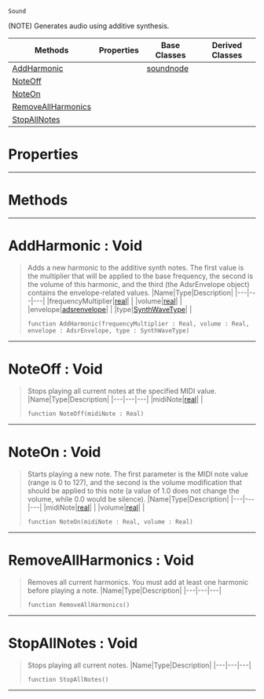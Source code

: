  `Sound`

(NOTE) Generates audio using additive synthesis.

|Methods|Properties|Base Classes|Derived Classes|
|---|---|---|---|
|[AddHarmonic](additivesynthnode.md#addharmonic-void)| |[soundnode](soundnode.md)| |
|[NoteOff](additivesynthnode.md#noteoff-void)| | | |
|[NoteOn](additivesynthnode.md#noteon-void)| | | |
|[RemoveAllHarmonics](additivesynthnode.md#removeallharmonics-void)| | | |
|[StopAllNotes](additivesynthnode.md#stopallnotes-void)| | | |


 #  Properties


---  
 #  Methods


---  
 #  AddHarmonic : Void

> Adds a new harmonic to the additive synth notes. The first value is the multiplier that will be applied to the base frequency, the second is the volume of this harmonic, and the third (the AdsrEnvelope object) contains the envelope-related values.
> |Name|Type|Description|
> |---|---|---|
> |frequencyMultiplier|[real](../nada_base_types/real.md)| |
> |volume|[real](../nada_base_types/real.md)| |
> |envelope|[adsrenvelope](adsrenvelope.md)| |
> |type|[SynthWaveType](../enum_reference.md#synthwavetype)| |
> ```TS:Nada
> function AddHarmonic(frequencyMultiplier : Real, volume : Real, envelope : AdsrEnvelope, type : SynthWaveType)
> ``` 


---  
 #  NoteOff : Void

> Stops playing all current notes at the specified MIDI value.
> |Name|Type|Description|
> |---|---|---|
> |midiNote|[real](../nada_base_types/real.md)| |
> ```TS:Nada
> function NoteOff(midiNote : Real)
> ``` 


---  
 #  NoteOn : Void

> Starts playing a new note. The first parameter is the MIDI note value (range is 0 to 127), and the second is the volume modification that should be applied to this note (a value of 1.0 does not change the volume, while 0.0 would be silence).
> |Name|Type|Description|
> |---|---|---|
> |midiNote|[real](../nada_base_types/real.md)| |
> |volume|[real](../nada_base_types/real.md)| |
> ```TS:Nada
> function NoteOn(midiNote : Real, volume : Real)
> ``` 


---  
 #  RemoveAllHarmonics : Void

> Removes all current harmonics. You must add at least one harmonic before playing a note.
> |Name|Type|Description|
> |---|---|---|
> ```TS:Nada
> function RemoveAllHarmonics()
> ``` 


---  
 #  StopAllNotes : Void

> Stops playing all current notes.
> |Name|Type|Description|
> |---|---|---|
> ```TS:Nada
> function StopAllNotes()
> ``` 


---  
 

 